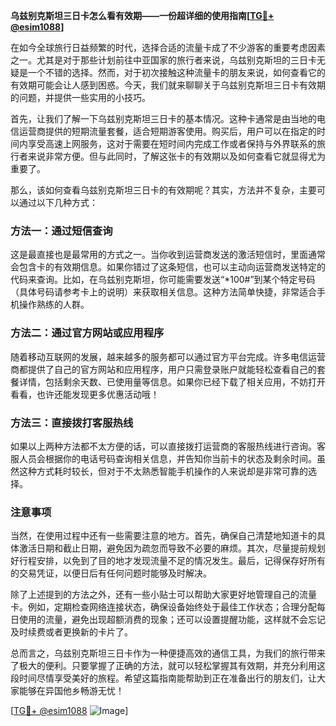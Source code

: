 **乌兹别克斯坦三日卡怎么看有效期——一份超详细的使用指南[[TG💪+ @esim1088](https://t.me/s/esim1088)]**

在如今全球旅行日益频繁的时代，选择合适的流量卡成了不少游客的重要考虑因素之一。尤其是对于那些计划前往中亚国家的旅行者来说，乌兹别克斯坦的三日卡无疑是一个不错的选择。然而，对于初次接触这种流量卡的朋友来说，如何查看它的有效期可能会让人感到困惑。今天，我们就来聊聊关于乌兹别克斯坦三日卡有效期的问题，并提供一些实用的小技巧。

首先，让我们了解一下乌兹别克斯坦三日卡的基本情况。这种卡通常是由当地的电信运营商提供的短期流量套餐，适合短期游客使用。购买后，用户可以在指定的时间内享受高速上网服务，这对于需要在短时间内完成工作或者保持与外界联系的旅行者来说非常方便。但与此同时，了解这张卡的有效期以及如何查看它就显得尤为重要了。

那么，该如何查看乌兹别克斯坦三日卡的有效期呢？其实，方法并不复杂，主要可以通过以下几种方式：

### 方法一：通过短信查询

这是最直接也是最常用的方式之一。当你收到运营商发送的激活短信时，里面通常会包含卡的有效期信息。如果你错过了这条短信，也可以主动向运营商发送特定的代码来查询。比如，在乌兹别克斯坦，你可能需要发送“*100#”到某个特定号码（具体号码请参考卡上的说明）来获取相关信息。这种方法简单快捷，非常适合手机操作熟练的人群。

### 方法二：通过官方网站或应用程序

随着移动互联网的发展，越来越多的服务都可以通过官方平台完成。许多电信运营商都提供了自己的官方网站和应用程序，用户只需登录账户就能轻松查看自己的套餐详情，包括剩余天数、已使用量等信息。如果你已经下载了相关应用，不妨打开看看，也许还能发现更多优惠活动哦！

### 方法三：直接拨打客服热线

如果以上两种方法都不太方便的话，可以直接拨打运营商的客服热线进行咨询。客服人员会根据你的电话号码查询相关信息，并告知你当前卡的状态及剩余时间。虽然这种方式耗时较长，但对于不太熟悉智能手机操作的人来说却是非常可靠的选择。

### 注意事项

当然，在使用过程中还有一些需要注意的地方。首先，确保自己清楚地知道卡的具体激活日期和截止日期，避免因为疏忽而导致不必要的麻烦。其次，尽量提前规划好行程安排，以免到了目的地才发现流量不足的情况发生。最后，记得保存好所有的交易凭证，以便日后有任何问题时能够及时解决。

除了上述提到的方法之外，还有一些小贴士可以帮助大家更好地管理自己的流量卡。例如，定期检查网络连接状态，确保设备始终处于最佳工作状态；合理分配每日使用的流量，避免出现超额消费的现象；还可以设置提醒功能，这样就不会忘记及时续费或者更换新的卡片了。

总而言之，乌兹别克斯坦三日卡作为一种便捷高效的通信工具，为我们的旅行带来了极大的便利。只要掌握了正确的方法，就可以轻松掌握其有效期，并充分利用这段时间尽情享受美好的旅程。希望这篇指南能帮助到正在准备出行的朋友们，让大家能够在异国他乡畅游无忧！

[[TG💪+ @esim1088](https://t.me/s/esim1088) ![Image](https://i.postimg.cc/4NQfJmqS/Snipaste-2025-05-13-00-14-12.png)]
